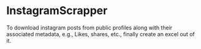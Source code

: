# InstagramScrapper
To download instagram posts from public profiles along with their associated metadata, e.g., Likes, shares, etc., finally create an excel out of it.
